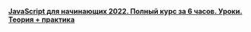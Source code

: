 **[JavaScript для начинающих 2022. Полный курс за 6 часов. Уроки. Теория + практика](https://www.youtube.com/watch?v=maPRR_jjyOE)**